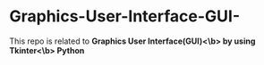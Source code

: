 # Graphics-User-Interface-GUI-
<p>This repo is related to <b>Graphics User Interface(GUI)<\b> by using <b>Tkinter<\b> Python 
